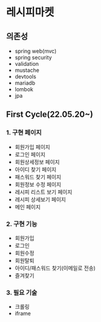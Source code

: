# 레시피마켓

## 의존성
- spring web(mvc)
- spring security
- validation
- mustache
- devtools
- mariadb
- lombok
- jpa

##  First Cycle(22.05.20~)

### 1. 구현 페이지
- 회원가입 페이지
- 로그인 페이지
- 회원상세정보 페이지
- 아이디 찾기 페이지
- 패스워드 찾기 페이지
- 회원정보 수정 페이지
- 레시피 리스트 보기 페이지
- 레시피 상세보기 페이지
- 메인 페이지

### 2. 구현 기능
- 회원가입
- 로그인
- 회원수정
- 회원탈퇴
- 아이디/패스워드 찾기(이메일로 전송)
- 즐겨찾기

### 3. 필요 기술
- 크롤링
- iframe 